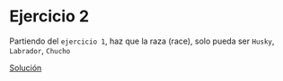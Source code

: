 # Ejercicio 2

Partiendo del `ejercicio 1`, haz que la raza (race), solo pueda ser `Husky`, `Labrador`, `Chucho`

[Solución](https://workdrive.alebateducation.com/writer/open/ursw37dc5aa066acb48ba83e8396167605b25)
